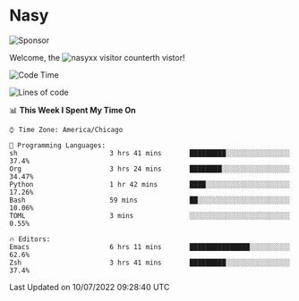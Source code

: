 # Nasy

<!--
<p align="center">
<img height="200" src="https://github-readme-stats.vercel.app/api?username=nasyxx&count_private=true&show_icons=true&theme=dracula&include_all_commits=true"/>
<img height="200" src="https://github-readme-stats.vercel.app/api/top-langs/?username=nasyxx&theme=dracula&hide=html,jupyter+notebook&count_private=true&show_icons=true"/>
</p>

  
----------------
-->

![Sponsor](https://img.shields.io/static/v1.svg?label=Sponsor&message=%E2%9D%A4&logo=GitHub&style=flat&color=pink)
 
Welcome, the ![nasyxx visitor counter](https://count.getloli.com/get/@nasyxx?theme=rule34)th vistor!
 
<!--START_SECTION:waka-->
![Code Time](http://img.shields.io/badge/Code%20Time-2%2C507%20hrs%2037%20mins-blue)

![Lines of code](https://img.shields.io/badge/From%20Hello%20World%20I%27ve%20Written-5%20Million%20lines%20of%20code-blue)

📊 **This Week I Spent My Time On** 

```text
⌚︎ Time Zone: America/Chicago

💬 Programming Languages: 
sh                       3 hrs 41 mins       █████████░░░░░░░░░░░░░░░░   37.4% 
Org                      3 hrs 24 mins       ████████░░░░░░░░░░░░░░░░░   34.47% 
Python                   1 hr 42 mins        ████░░░░░░░░░░░░░░░░░░░░░   17.26% 
Bash                     59 mins             ██░░░░░░░░░░░░░░░░░░░░░░░   10.06% 
TOML                     3 mins              ░░░░░░░░░░░░░░░░░░░░░░░░░   0.55%

🔥 Editors: 
Emacs                    6 hrs 11 mins       ███████████████░░░░░░░░░░   62.6% 
Zsh                      3 hrs 41 mins       █████████░░░░░░░░░░░░░░░░   37.4%

```


 Last Updated on 10/07/2022 09:28:40 UTC
<!--END_SECTION:waka-->

<!-- ![visitors](https://visitor-badge.laobi.icu/badge?page_id=nasyxx.nasyxx) -->
